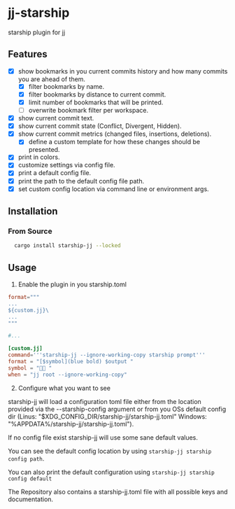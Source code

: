 # jj-starship

starship plugin for jj

## Features

- [x] show bookmarks in you current commits history and how many commits you are ahead of them.
  - [x] filter bookmarks by name.
  - [x] filter bookmarks by distance to current commit.
  - [x] limit number of bookmarks that will be printed.
  - [ ] overwrite bookmark filter per workspace.
- [x] show current commit text.
- [x] show current commit state (Conflict, Divergent, Hidden).
- [x] show current commit metrics (changed files, insertions, deletions).
  - [x] define a custom template for how these changes should be presented.
- [x] print in colors.
- [x] customize settings via config file.
- [x] print a default config file.
- [x] print the path to the default config file path.
- [x] set custom config location via command line or environment args.

## Installation

### From Source

```bash
  cargo install starship-jj --locked
```

## Usage

1. Enable the plugin in you starship.toml

```toml
format="""
...
${custom.jj}\
...
"""

#...

[custom.jj]
command='''starship-jj --ignore-working-copy starship prompt'''
format = "[$symbol](blue bold) $output "
symbol = "󱗆 "
when = "jj root --ignore-working-copy"
```

2. Configure what you want to see

starship-jj will load a configuration toml file either from the location provided via the --starship-config argument or from you OSs default config dir (Linus: "$XDG_CONFIG_DIR/starship-jj/starship-jj.toml" Windows: "%APPDATA%/starship-jj/starship-jj.toml").

If no config file exist starship-jj will use some sane default values.

You can see the default config location by using `starship-jj starship config path`.

You can also print the default configuration using `starship-jj starship config default`

The Repository also contains a starship-jj.toml file with all possible keys and documentation.
